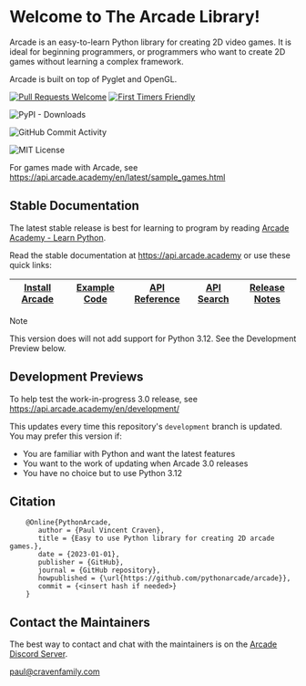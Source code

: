 # Welcome to The Arcade Library!

Arcade is an easy-to-learn Python library for creating 2D video games.
It is ideal for beginning programmers, or programmers who want to create
2D games without learning a complex framework.

Arcade is built on top of Pyglet and OpenGL.

[Arcade Discord Server]: https://discord.gg/ZjGDqMp

[<img src="https://img.shields.io/badge/PRs-welcome-brightgreen.svg?style=flat" alt="Pull Requests Welcome">](http://makeapullrequest.com)
[<img src="https://img.shields.io/badge/first--timers--only-friendly-blue.svg" alt="First Timers Friendly">](http://www.firsttimersonly.com/)

![PyPI - Downloads](https://img.shields.io/pypi/dm/arcade)

![GitHub Commit Activity](https://img.shields.io/github/commit-activity/m/pythonarcade/arcade)

![MIT License](https://img.shields.io/pypi/l/arcade)


For games made with Arcade, see  https://api.arcade.academy/en/latest/sample_games.html

## Stable Documentation

[Arcade Academy - Learn Python]: https://learn.arcade.academy

The latest stable release is best for learning to program by
reading [Arcade Academy - Learn Python][].

Read the stable documentation at https://api.arcade.academy or use these quick links:

[Install Arcade]: https://api.arcade.academy/en/latest/install/index.html
[Example Code]: https://api.arcade.academy/en/latest/examples/index.html
[API Reference]: https://api.arcade.academy/en/latest/arcade.html
[API Search]: https://api.arcade.academy/en/latest/quick_index.html
[Release Notes]: https://api.arcade.academy/en/latest/development/release_notes.html

| [Install Arcade][] | [Example Code][] | [API Reference][] | [API Search][] | [Release Notes][] |
|--------------------|------------------|-------------------|----------------|-------------------|

> [!NOTE]
> This version does will not add support for Python 3.12. See the Development Preview below.


## Development Previews

To help test the work-in-progress 3.0 release, see https://api.arcade.academy/en/development/

This updates every time this repository's `development` branch is updated. You may
prefer this version if:

* You are familiar with Python and want the latest features
* You want to the work of updating when Arcade 3.0 releases
* You have no choice but to use Python 3.12

## Citation

```
    @Online{PythonArcade,
       author = {Paul Vincent Craven},
       title = {Easy to use Python library for creating 2D arcade games.},
       date = {2023-01-01},
       publisher = {GitHub},
       journal = {GitHub repository},
       howpublished = {\url{https://github.com/pythonarcade/arcade}},
       commit = {<insert hash if needed>}
    }
```

## Contact the Maintainers

The best way to contact and chat with the maintainers is on the
[Arcade Discord Server][].

paul@cravenfamily.com
